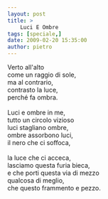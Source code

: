 ```yaml
---
layout: post
title: >
    Luci E Ombre
tags: [speciale,]
date: 2009-02-20 15:35:00
author: pietro
---
```

Verto all'alto<br/>come un raggio di sole,<br/>ma al contrario,<br/>contrasto la luce,<br/>perché fa ombra.<br/><br/>Luci e ombre in me,<br/>tutto un circolo vizioso<br/>luci stagliano ombre,<br/>ombre assorbono luci,<br/>il nero che ci soffoca,<br/><br/>la luce che ci acceca,<br/>lasciamo questa furia bieca,<br/>e che porti questa via di mezzo<br/>qualcosa di meglio,<br/>che questo frammento e pezzo.
